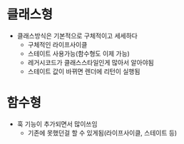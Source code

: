 # 클래스형

- 클래스방식은 기본적으로 구체적이고 세세하다
  - 구체적인 라이프사이클
  - 스테이트 사용가능(함수형도 이제 가능)
  - 레거시코드가 클래스스타일인게 많아서 알아야됨
  - 스테이트 값이 바뀌면 렌더에 리턴이 실행됨



# 함수형

- 훅 기능이 추가되면서 많이쓰임
  - 기존에 못했던걸 할 수 있게됨(라이프사이클, 스테이트 등)